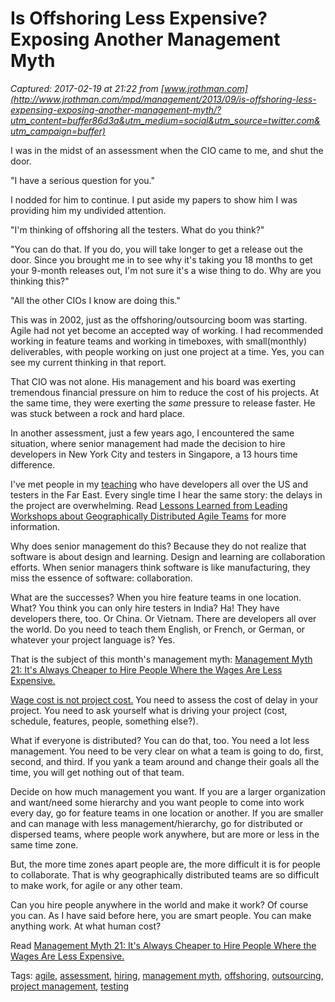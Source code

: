 # Is Offshoring Less Expensive? Exposing Another Management Myth

_Captured: 2017-02-19 at 21:22 from [www.jrothman.com](http://www.jrothman.com/mpd/management/2013/09/is-offshoring-less-expensing-exposing-another-management-myth/?utm_content=buffer86d3a&utm_medium=social&utm_source=twitter.com&utm_campaign=buffer)_

I was in the midst of an assessment when the CIO came to me, and shut the door.

"I have a serious question for you."

I nodded for him to continue. I put aside my papers to show him I was providing him my undivided attention.

"I'm thinking of offshoring all the testers. What do you think?"

"You can do that. If you do, you will take longer to get a release out the door. Since you brought me in to see why it's taking you 18 months to get your 9-month releases out, I'm not sure it's a wise thing to do. Why are you thinking this?"

"All the other CIOs I know are doing this."

This was in 2002, just as the offshoring/outsourcing boom was starting. Agile had not yet become an accepted way of working. I had recommended working in feature teams and working in timeboxes, with small(monthly) deliverables, with people working on just one project at a time. Yes, you can see my current thinking in that report.

That CIO was not alone. His management and his board was exerting tremendous financial pressure on him to reduce the cost of his projects. At the same time, they were exerting the _same_ pressure to release faster. He was stuck between a rock and hard place.

In another assessment, just a few years ago, I encountered the same situation, where senior management had made the decision to hire developers in New York City and testers in Singapore, a 13 hours time difference.

I've met people in my [teaching](http://www.jrothman.com/2011/11/workshop-making-geographically-distributed-agile-projects-work/) who have developers all over the US and testers in the Far East. Every single time I hear the same story: the delays in the project are overwhelming. Read [Lessons Learned from Leading Workshops about Geographically Distributed Agile Teams](http://www.jrothman.com/2013/03/lessons-learned-from-leading-workshops-about-geographically-distributed-agile-teams/) for more information.

Why does senior management do this? Because they do not realize that software is about design and learning. Design and learning are collaboration efforts. When senior managers think software is like manufacturing, they miss the essence of software: collaboration.

What are the successes? When you hire feature teams in one location. What? You think you can only hire testers in India? Ha! They have developers there, too. Or China. Or Vietnam. There are developers all over the world. Do you need to teach them English, or French, or German, or whatever your project language is? Yes.

That is the subject of this month's management myth: [Management Myth 21: It's Always Cheaper to Hire People Where the Wages Are Less Expensive.](http://www.jrothman.com/articles/2013/09/management-myth-21-its-always-cheaper-to-hire-people-where-the-wages-are-less-expensive/)

[Wage cost is not project cost.](http://www.jrothman.com/blog/mpd/2010/03/wage-cost-and-project-labor-cost.html) You need to assess the cost of delay in your project. You need to ask yourself what is driving your project (cost, schedule, features, people, something else?).

What if everyone is distributed? You can do that, too. You need a lot less management. You need to be very clear on what a team is going to do, first, second, and third. If you yank a team around and change their goals all the time, you will get nothing out of that team.

Decide on how much management you want. If you are a larger organization and want/need some hierarchy and you want people to come into work every day, go for feature teams in one location or another. If you are smaller and can manage with less management/hierarchy, go for distributed or dispersed teams, where people work anywhere, but are more or less in the same time zone.

But, the more time zones apart people are, the more difficult it is for people to collaborate. That is why geographically distributed teams are so difficult to make work, for agile or any other team.

Can you hire people anywhere in the world and make it work? Of course you can. As I have said before here, you are smart people. You can make anything work. At what human cost?

Read [Management Myth 21: It's Always Cheaper to Hire People Where the Wages Are Less Expensive.](http://www.jrothman.com/articles/2013/09/management-myth-21-its-always-cheaper-to-hire-people-where-the-wages-are-less-expensive/)

Tags: [agile](http://www.jrothman.com/tag/agile/), [assessment](http://www.jrothman.com/tag/assessment/), [hiring](http://www.jrothman.com/tag/hiring/), [management myth](http://www.jrothman.com/tag/management-myth/), [offshoring](http://www.jrothman.com/tag/offshoring/), [outsourcing](http://www.jrothman.com/tag/outsourcing/), [project management](http://www.jrothman.com/tag/project-management/), [testing](http://www.jrothman.com/tag/testing/)
